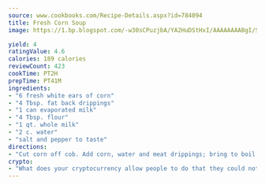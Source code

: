 ```yaml
---
source: www.cookbooks.com/Recipe-Details.aspx?id=784094
title: Fresh Corn Soup
image: https://1.bp.blogspot.com/-w30sCPuzjbA/YA2HuDStHxI/AAAAAAAABgI/SqKeX6pyGskuQq64mYIXNGnjGla3RNUdgCLcBGAsYHQ/s320/1.png

yield: 4
ratingValue: 4.6
calories: 189 calories
reviewCount: 423
cookTime: PT2H
prepTime: PT41M
ingredients:
- "6 fresh white ears of corn"
- "4 Tbsp. fat back drippings"
- "1 can evaporated milk"
- "4 Tbsp. flour"
- "1 qt. whole milk"
- "2 c. water"
- "salt and pepper to taste"
directions:
- "Cut corn off cob. Add corn, water and meat drippings; bring to boil. Mix flour and evaporated milk. Pour slowly into boiling mixture, stirring constantly. Slowly add milk; continue stirring as soup cooks to desired thickness."
crypto:
- "What does your cryptocurrency allow people to do that they could not do otherwise, and how does it help them do existing tasks more quickly or cheaply?"
---
```

